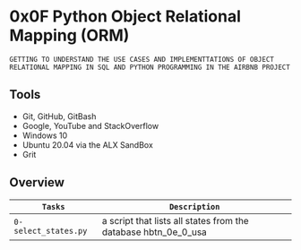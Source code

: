 # 0x0F Python Object Relational Mapping (ORM)

```
GETTING TO UNDERSTAND THE USE CASES AND IMPLEMENTTATIONS OF OBJECT RELATIONAL MAPPING IN SQL AND PYTHON PROGRAMMING IN THE AIRBNB PROJECT
```

## Tools

* Git, GitHub, GitBash
* Google, YouTube and StackOverflow
* Windows 10
* Ubuntu 20.04 via the ALX SandBox
* Grit

## Overview

| `Tasks` | `Description` |
| ------- | ------------- |
| `0-select_states.py` |  a script that lists all states from the database hbtn_0e_0_usa ||
